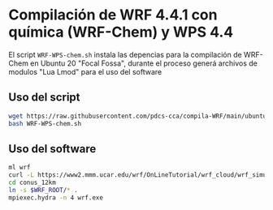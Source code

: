 # Compilación de WRF 4.4.1 con química (WRF-Chem) y WPS 4.4

El script `WRF-WPS-chem.sh` instala las depencias para la compilación de  WRF-Chem en Ubuntu 20 "Focal Fossa", durante el proceso generá archivos de modulos "Lua Lmod"  para el uso del software

## Uso del script

~~~bash
wget https://raw.githubusercontent.com/pdcs-cca/compila-WRF/main/ubuntu-20-gcc/chem/WRF-WPS-chem.sh
bash WRF-WPS-chem.sh
~~~

## Uso del software 

~~~bash
ml wrf 
curl -L https://www2.mmm.ucar.edu/wrf/OnLineTutorial/wrf_cloud/wrf_simulation_CONUS12km.tar.gz | tar xzvf -
cd conus_12km
ln -s $WRF_ROOT/* .
mpiexec.hydra -n 4 wrf.exe
~~~

